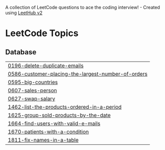 A collection of LeetCode questions to ace the coding interview! - Created using [LeetHub v2](https://github.com/arunbhardwaj/LeetHub-2.0)
<!---LeetCode Topics Start-->
# LeetCode Topics
## Database
|  |
| ------- |
| [0196-delete-duplicate-emails](https://github.com/ssssubin/sql_practice/tree/master/0196-delete-duplicate-emails) |
| [0586-customer-placing-the-largest-number-of-orders](https://github.com/ssssubin/sql_practice/tree/master/0586-customer-placing-the-largest-number-of-orders) |
| [0595-big-countries](https://github.com/ssssubin/sql_practice/tree/master/0595-big-countries) |
| [0607-sales-person](https://github.com/ssssubin/sql_practice/tree/master/0607-sales-person) |
| [0627-swap-salary](https://github.com/ssssubin/sql_practice/tree/master/0627-swap-salary) |
| [1462-list-the-products-ordered-in-a-period](https://github.com/ssssubin/sql_practice/tree/master/1462-list-the-products-ordered-in-a-period) |
| [1625-group-sold-products-by-the-date](https://github.com/ssssubin/sql_practice/tree/master/1625-group-sold-products-by-the-date) |
| [1664-find-users-with-valid-e-mails](https://github.com/ssssubin/sql_practice/tree/master/1664-find-users-with-valid-e-mails) |
| [1670-patients-with-a-condition](https://github.com/ssssubin/sql_practice/tree/master/1670-patients-with-a-condition) |
| [1811-fix-names-in-a-table](https://github.com/ssssubin/sql_practice/tree/master/1811-fix-names-in-a-table) |
<!---LeetCode Topics End-->